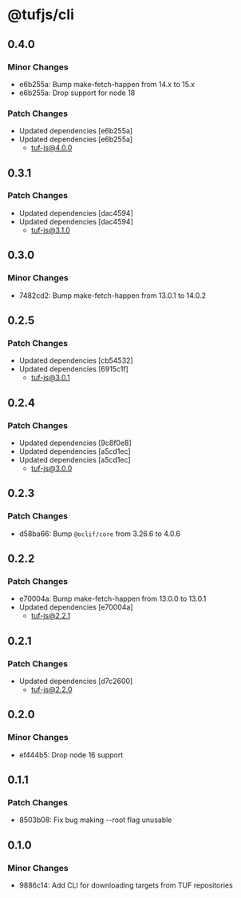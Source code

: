 # @tufjs/cli

## 0.4.0

### Minor Changes

- e6b255a: Bump make-fetch-happen from 14.x to 15.x
- e6b255a: Drop support for node 18

### Patch Changes

- Updated dependencies [e6b255a]
- Updated dependencies [e6b255a]
  - tuf-js@4.0.0

## 0.3.1

### Patch Changes

- Updated dependencies [dac4594]
- Updated dependencies [dac4594]
  - tuf-js@3.1.0

## 0.3.0

### Minor Changes

- 7482cd2: Bump make-fetch-happen from 13.0.1 to 14.0.2

## 0.2.5

### Patch Changes

- Updated dependencies [cb54532]
- Updated dependencies [6915c1f]
  - tuf-js@3.0.1

## 0.2.4

### Patch Changes

- Updated dependencies [9c8f0e8]
- Updated dependencies [a5cd1ec]
- Updated dependencies [a5cd1ec]
  - tuf-js@3.0.0

## 0.2.3

### Patch Changes

- d58ba66: Bump `@oclif/core` from 3.26.6 to 4.0.6

## 0.2.2

### Patch Changes

- e70004a: Bump make-fetch-happen from 13.0.0 to 13.0.1
- Updated dependencies [e70004a]
  - tuf-js@2.2.1

## 0.2.1

### Patch Changes

- Updated dependencies [d7c2600]
  - tuf-js@2.2.0

## 0.2.0

### Minor Changes

- ef444b5: Drop node 16 support

## 0.1.1

### Patch Changes

- 8503b08: Fix bug making --root flag unusable

## 0.1.0

### Minor Changes

- 9886c14: Add CLI for downloading targets from TUF repositories
